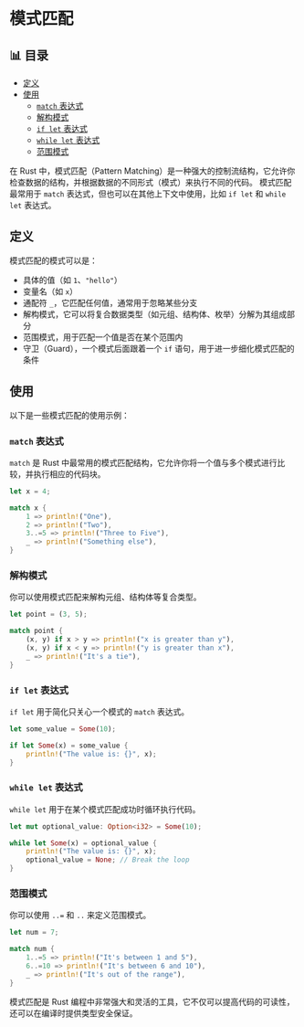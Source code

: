 ﻿# 模式匹配


## 📊 目录

- [定义](#定义)
- [使用](#使用)
  - [`match` 表达式](#match-表达式)
  - [解构模式](#解构模式)
  - [`if let` 表达式](#if-let-表达式)
  - [`while let` 表达式](#while-let-表达式)
  - [范围模式](#范围模式)


在 Rust 中，模式匹配（Pattern Matching）是一种强大的控制流结构，它允许你检查数据的结构，并根据数据的不同形式（模式）来执行不同的代码。
模式匹配最常用于 `match` 表达式，但也可以在其他上下文中使用，比如 `if let` 和 `while let` 表达式。

## 定义

模式匹配的模式可以是：

- 具体的值（如 `1`、`"hello"`）
- 变量名（如 `x`）
- 通配符 `_`，它匹配任何值，通常用于忽略某些分支
- 解构模式，它可以将复合数据类型（如元组、结构体、枚举）分解为其组成部分
- 范围模式，用于匹配一个值是否在某个范围内
- 守卫（Guard），一个模式后面跟着一个 `if` 语句，用于进一步细化模式匹配的条件

## 使用

以下是一些模式匹配的使用示例：

### `match` 表达式

`match` 是 Rust 中最常用的模式匹配结构，它允许你将一个值与多个模式进行比较，并执行相应的代码块。

```rust
let x = 4;

match x {
    1 => println!("One"),
    2 => println!("Two"),
    3..=5 => println!("Three to Five"),
    _ => println!("Something else"),
}
```

### 解构模式

你可以使用模式匹配来解构元组、结构体等复合类型。

```rust
let point = (3, 5);

match point {
    (x, y) if x > y => println!("x is greater than y"),
    (x, y) if x < y => println!("y is greater than x"),
    _ => println!("It's a tie"),
}
```

### `if let` 表达式

`if let` 用于简化只关心一个模式的 `match` 表达式。

```rust
let some_value = Some(10);

if let Some(x) = some_value {
    println!("The value is: {}", x);
}
```

### `while let` 表达式

`while let` 用于在某个模式匹配成功时循环执行代码。

```rust
let mut optional_value: Option<i32> = Some(10);

while let Some(x) = optional_value {
    println!("The value is: {}", x);
    optional_value = None; // Break the loop
}
```

### 范围模式

你可以使用 `..=` 和 `..` 来定义范围模式。

```rust
let num = 7;

match num {
    1..=5 => println!("It's between 1 and 5"),
    6..=10 => println!("It's between 6 and 10"),
    _ => println!("It's out of the range"),
}
```

模式匹配是 Rust 编程中非常强大和灵活的工具，它不仅可以提高代码的可读性，还可以在编译时提供类型安全保证。
